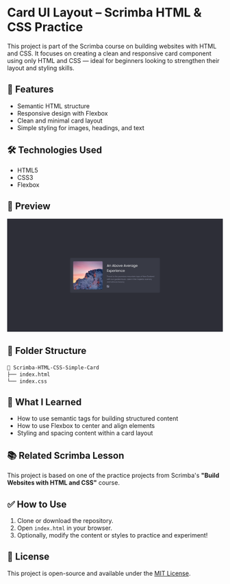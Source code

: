 # Card UI Layout – Scrimba HTML & CSS Practice

This project is part of the Scrimba course on building websites with HTML and CSS. It focuses on creating a clean and responsive card component using only HTML and CSS — ideal for beginners looking to strengthen their layout and styling skills.

## 🚀 Features

- Semantic HTML structure
- Responsive design with Flexbox
- Clean and minimal card layout
- Simple styling for images, headings, and text

## 🛠️ Technologies Used

- HTML5
- CSS3
- Flexbox

## 📸 Preview

![Card Preview](Preview.png)

## 📂 Folder Structure
```
📁 Scrimba-HTML-CSS-Simple-Card
├── index.html
└── index.css
```

## 🧠 What I Learned

- How to use semantic tags for building structured content
- How to use Flexbox to center and align elements
- Styling and spacing content within a card layout

## 📚 Related Scrimba Lesson

This project is based on one of the practice projects from Scrimba's **"Build Websites with HTML and CSS"** course.

## ✅ How to Use

1. Clone or download the repository.
2. Open `index.html` in your browser.
3. Optionally, modify the content or styles to practice and experiment!

## 📄 License

This project is open-source and available under the [MIT License](LICENSE).
